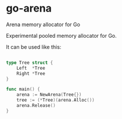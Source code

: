 # go-arena
Arena memory allocator for Go

Experimental pooled memory allocator for Go.

It can be used like this:

```go 

type Tree struct {
	Left  *Tree
	Right *Tree
}

func main() {
    arena := NewArena(Tree{})
	tree := (*Tree)(arena.Alloc())
	arena.Release()
}
```
